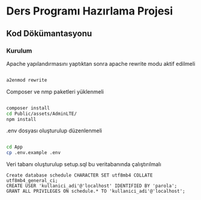 # Ders Programı Hazırlama Projesi

## Kod Dökümantasyonu

### Kurulum
Apache yapılandırmasını yaptıktan sonra apache rewrite modu aktif edilmeli
```bash

a2enmod rewrite

```
Composer ve nmp paketleri yüklenmeli
```bash

composer install
cd Public/assets/AdminLTE/
npm install
```
.env dosyası oluşturulup düzenlenmeli 
```bash

cd App
cp .env.example .env
```
Veri tabanı oluşturulup setup.sql bu veritabanında çalıştırılmalı
```mysql
Create database schedule CHARACTER SET utf8mb4 COLLATE utf8mb4_general_ci;
CREATE USER 'kullanici_adi'@'localhost' IDENTIFIED BY 'parola';
GRANT ALL PRIVILEGES ON schedule.* TO 'kullanici_adi'@'localhost';
```